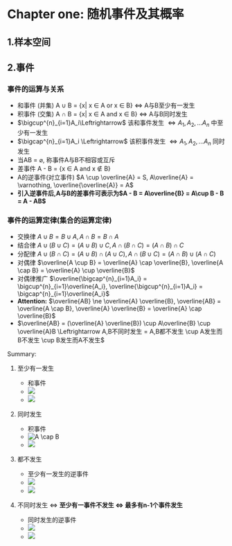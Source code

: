 # Chapter one: 随机事件及其概率
## 1.样本空间
## 2.事件
### 事件的运算与关系
* 和事件 (并集) A $\cup$ B = {x| x $\in$ A or x  $\in$ B} $\Leftrightarrow$ A与B至少有一发生
* 积事件 (交集) A $\cap$ B = {x| x  $\in$ A and x  $\in$ B} $\Leftrightarrow$ A与B同时发生
* $\bigcup^{n}_{i=1}A_i\Leftrightarrow$ 该和事件发生 $\Leftrightarrow A_1,A_2,...A_n$ 中至少有一发生
* $\bigcap^{n}_{i=1}A_i \Leftrightarrow$ 该积事件发生 $\Leftrightarrow A_1,A_2,...A_n$ 同时发生
* 当AB = $\varnothing$, 称事件A与B不相容或互斥
* 差事件 A - B = {x $\in$ A and x $\notin$ B}
* A的逆事件(对立事件) $A \cup \overline{A} = S, A\overline{A} = \varnothing, \overline{\overline{A}} = A$
* **引入逆事件后,A与B的差事件可表示为$A - B = A\overline{B} = A\cup B - B = A - AB$**

### 事件的运算定律(集合的运算定律)
* 交换律 $A \cup B = B \cup A, A \cap B = B \cap A$
* 结合律 $A \cup (B \cup C) = (A \cup B) \cup C, A \cap (B \cap C) = (A \cap B) \cap C$
* 分配律 $A \cup (B \cap C) = (A \cup B) \cap (A \cup C), A \cap (B \cup C) = (A \cap B) \cup (A \cap C)$
* 对偶律 $\overline{A \cup B} = \overline{A} \cap \overline{B}, \overline{A \cap B} = \overline{A} \cup \overline{B}$
* 对偶律推广 $\overline{\bigcap^{n}_{i=1}A_i} = \bigcup^{n}_{i=1}\overline{A_i}, \overline{\bigcup^{n}_{i=1}A_i} = \bigcap^{n}_{i=1}\overline{A_i}$
* __Attention:__ $\overline{AB} \ne \overline{A} \overline{B}, \overline{AB} = \overline{A \cap B}, \overline{A} \overline{B} = \overline{A} \cap \overline{B}$
* $\overline{AB} = (\overline{A} \overline{B}) \cup A\overline{B} \cup \overline{A}B \Leftrightarrow A,B不同时发生 = A,B都不发生 \cup A发生而B不发生 \cup B发生而A不发生$

Summary:
1. 至少有一发生
    * 和事件
    * <img src="https://latex.codecogs.com/svg.latex?A \cup B"/>
    * <img src="https://latex.codecogs.com/svg.latex?\bigcup^{n}_{i=1}A_i"/>

2. 同时发生
    * 积事件
    * <img src="https://latex.codecogs.com/svg.latex?A \cap B" title="A \cap B"/>
    * <img src="https://latex.codecogs.com/svg.latex?\bigcap^{n}_{i=1}A_i"/>

3. 都不发生
    * 至少有一发生的逆事件
    * <img src="https://latex.codecogs.com/svg.latex?\overline{A \cup B} = \overline{A} \cap \overline{B}"/>
    * <img src="https://latex.codecogs.com/svg.latex?\overline{\bigcup^{n}_{i=1}A_i} = \bigcap^{n}_{i=1}\overline{A_i}"/>

4. 不同时发生 $\Leftrightarrow$ __至少有一事件不发生 $\Leftrightarrow$ 最多有n-1个事件发生__
    * 同时发生的逆事件
    * <img src="https://latex.codecogs.com/svg.latex?\overline{A \cap B} = \overline{A} \cup \overline{B}"/>
    * <img src="https://latex.codecogs.com/svg.latex?\overline{\bigcap^{n}_{i=1}A_i} = \bigcup^{n}_{i=1}\overline{A_i}"/>
